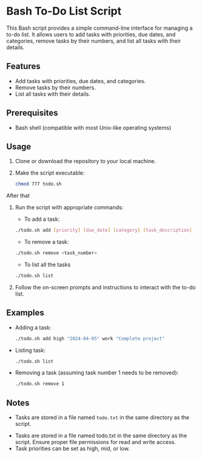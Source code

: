 # Bash To-Do List Script

This Bash script provides a simple command-line interface for managing a to-do list. It allows users to add tasks with priorities, due dates, and categories, remove tasks by their numbers, and list all tasks with their details.

## Features

- Add tasks with priorities, due dates, and categories.
- Remove tasks by their numbers.
- List all tasks with their details.

## Prerequisites

- Bash shell (compatible with most Unix-like operating systems)

## Usage

1. Clone or download the repository to your local machine.

2. Make the script executable:
   ```bash
   chmod 777 todo.sh

After that

1. Run the script with appropriate commands:

    * To add a task:
    ```bash
    ./todo.sh add [priority] [due_date] [category] [task_description]
    ```
    * To remove a task:
    ```bash
    ./todo.sh remove <task_number>
    ```
    * To list all the tasks
    ```bash
    ./todo.sh list
    ```
2. Follow the on-screen prompts and instructions to interact with the to-do list.

## Examples

* Adding a task:
  ```bash
  ./todo.sh add high "2024-04-05" work "Complete project"

* Listing task:
  ```bash
  ./todo.sh list

* Removing a task (assuming task number 1 needs to be removed):
  ```bash
  ./todo.sh remove 1

## Notes

- Tasks are stored in a file named `todo.txt` in the same directory as the script.
* Tasks are stored in a file named todo.txt in the same directory as the script. Ensure proper file permissions for read and write access.
* Task priorities can be set as high, mid, or low.
